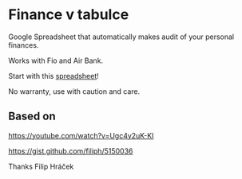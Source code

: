 # Finance v tabulce

Google Spreadsheet that automatically makes audit of your personal finances.

Works with Fio and Air Bank.

Start with this [spreadsheet](https://docs.google.com/spreadsheets/d/1pj6zDR6Bh2Zg5DTMQFfa69yiS4np0WqUceuKsEL7jSA/copy)!

No warranty, use with caution and care.

## Based on

https://youtube.com/watch?v=Ugc4y2uK-KI

https://gist.github.com/filiph/5150036

Thanks Filip Hráček
